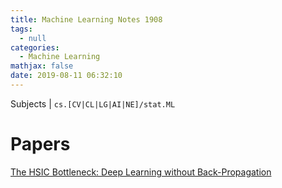 ```yaml
---
title: Machine Learning Notes 1908
tags:
  - null
categories:
  - Machine Learning
mathjax: false
date: 2019-08-11 06:32:10
---
```


Subjects | `cs.[CV|CL|LG|AI|NE]/stat.ML`
<!--more-->

# Papers
[The HSIC Bottleneck: Deep Learning without Back-Propagation](https://arxiv.org/abs/1908.01580)